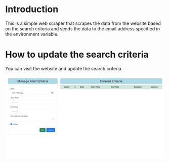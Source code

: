 # Introduction

This is a simple web scraper that scrapes the data from the website based on the search criteria and sends the data to
the email address specified in the environment variable.

# How to update the search criteria

You can visit the website and update the search criteria.

![Demo](media/demo.png)